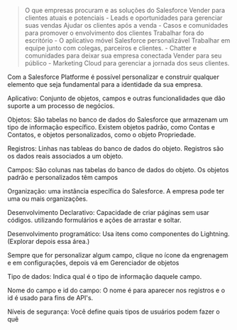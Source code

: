 > O que empresas procuram e as soluções do Salesforce
    Vender para clientes atuais e potenciais
        - Leads e oportunidades para gerenciar suas vendas
    Ajudar os clientes após a venda
        - Casos e comunidades para promover o envolvimento dos clientes
    Trabalhar fora do escritório
        - O aplicativo móvel Salesforce personalizável
    Trabalhar em equipe junto com colegas, parceiros e clientes.
        - Chatter e comunidades para deixar sua empresa conectada
    Vender para seu público
        - Marketing Cloud para gerenciar a jornada dos seus clientes.

Com a Salesforce Platforme é possível personalizar e 
construir qualquer elemento que seja fundamental para
a identidade da sua empresa.

Aplicativo: Conjunto de objetos, campos e outras funcionalidades
que dão suporte a um processo de negócios.

Objetos: São tabelas no banco de dados do Salesforce que
armazenam um tipo de informação específico. Existem objetos
padrão, como Contas e Contatos, e objetos personalizados,
como o objeto Propriedade.

Registros: Linhas nas tableas do banco de dados do objeto.
Registros são os dados reais associados a um objeto.

Campos: São colunas nas tabelas do banco de dados do objeto.
Os objetos padrão e personalizados têm campos

Organização: uma instância específica do Salesforce. A empresa pode ter uma ou
mais organizações.

Desenvolvimento Declarativo: Capacidade de criar páginas sem usar códigos.
utilizando formulários e ações de arrastar e soltar.

Desenvolvimento programático: Usa itens como componentes do Lightning.
(Explorar depois essa área.)

Sempre que for personalizar algum campo, clique no ícone da engrenagem e em 
configurações, depois vá em Gerenciador de objetos

Tipo de dados: Indica qual é o tipo de informação daquele campo.

Nome do campo e id do campo: O nome é para aparecer nos registros e o id é
usado para fins de API's.

Níveis de segurança: Você define quais tipos de usuários podem fazer o quê

